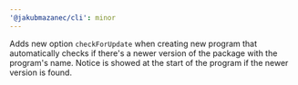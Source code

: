 ```yaml
---
'@jakubmazanec/cli': minor
---
```


Adds new option `checkForUpdate` when creating new program that automatically checks if there's a
newer version of the package with the program's name. Notice is showed at the start of the program
if the newer version is found.
